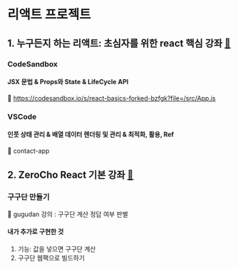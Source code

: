# 리액트 프로젝트
## 1. 누구든지 하는 리액트: 초심자를 위한 react 핵심 강좌 [🔗](https://www.inflearn.com/course/react-velopert?utm_source=inflearn&utm_medium=social&utm_campaign=share)
### CodeSandbox
#### JSX 문법 & Props와 State & LifeCycle API
🔗 https://codesandbox.io/s/react-basics-forked-bzfgk?file=/src/App.js

### VSCode
#### 인풋 상태 관리 & 배열 데이터 렌더링 및 관리 & 최적화, 활용, Ref
📁 contact-app

## 2. ZeroCho React 기본 강좌 [🔗](https://www.youtube.com/playlist?list=PLcqDmjxt30RtqbStQqk-eYMK8N-1SYIFn)
### 구구단 만들기
📁 gugudan
강의 : 구구단 계산 정답 여부 판별
#### 내가 추가로 구현한 것
1. 기능: 값을 넣으면 구구단 계산
2. 구구단 웹팩으로 빌드하기
